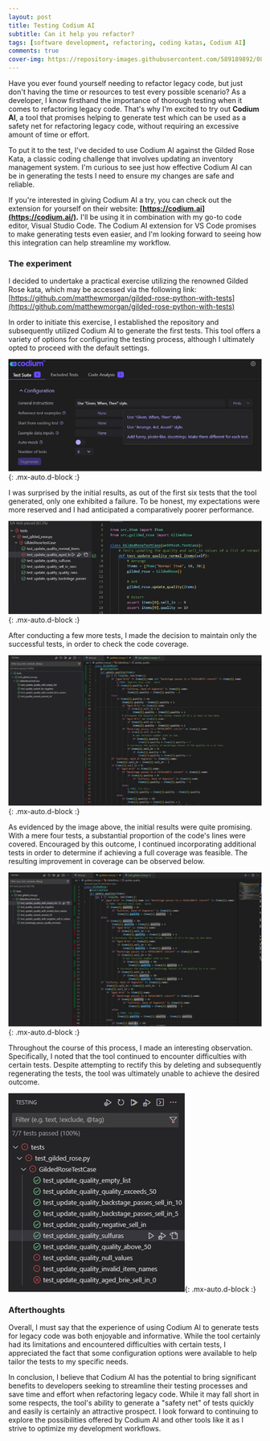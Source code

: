 ```yaml
---
layout: post
title: Testing Codium AI
subtitle: Can it help you refactor? 
tags: [software development, refactoring, coding katas, Codium AI]
comments: true
cover-img: https://repository-images.githubusercontent.com/589189892/08e23b10-2860-48a5-a5a8-5a31deb68f5a
---
```


Have you ever found yourself needing to refactor legacy code, but just don't having the time or resources to test every possible scenario? As a developer, I know firsthand the importance of thorough testing when it comes to refactoring legacy code. That's why I'm excited to try out **Codium AI**, a tool that promises helping to generate test which can be used as a safety net for refactoring legacy code, without requiring an excessive amount of time or effort.

To put it to the test, I've decided to use Codium AI against the Gilded Rose Kata, a classic coding challenge that involves updating an inventory management system. I'm curious to see just how effective Codium AI can be in generating the tests I need to ensure my changes are safe and reliable.

If you're interested in giving Codium AI a try, you can check out the extension for yourself on their website: **[https://codium.ai](https://codium.ai/).** I'll be using it in combination with my go-to code editor, Visual Studio Code. The Codium AI extension for VS Code promises to make generating tests even easier, and I'm looking forward to seeing how this integration can help streamline my workflow.

### The experiment

I decided to undertake a practical exercise utilizing the renowned Gilded Rose kata, which may be accessed via the following link: [https://github.com/matthewmorgan/gilded-rose-python-with-tests](https://github.com/matthewmorgan/gilded-rose-python-with-tests) 

In order to initiate this exercise, I established the repository and subsequently utilized Codium AI to generate the first tests. This tool offers a variety of options for configuring the testing process, although I ultimately opted to proceed with the default settings.

![1](/assets/img/codium_ai/c1.JPG){: .mx-auto.d-block :}

I was surprised by the initial results, as out of the first six tests that the tool generated, only one exhibited a failure. To be honest, my expectations were more reserved and I had anticipated a comparatively poorer performance.

![2](/assets/img/codium_ai/c2.JPG){: .mx-auto.d-block :}

After conducting a few more tests, I made the decision to maintain only the successful tests, in order to check the code coverage.

![3](/assets/img/codium_ai/c3.JPG){: .mx-auto.d-block :}

As evidenced by the image above, the initial results were quite promising. With a mere four tests, a substantial proportion of the code's lines were covered. Encouraged by this outcome, I continued incorporating additional tests in order to determine if achieving a full coverage was feasible. The resulting improvement in coverage can be observed below.

![4](/assets/img/codium_ai/c4.JPG){: .mx-auto.d-block :}

Throughout the course of this process, I made an interesting observation. Specifically, I noted that the tool continued to encounter difficulties with certain tests. Despite attempting to rectify this by deleting and subsequently regenerating the tests, the tool was ultimately unable to achieve the desired outcome. 

![5](/assets/img/codium_ai/c5.JPG){: .mx-auto.d-block :}


### Afterthoughts 

Overall, I must say that the experience of using Codium AI to generate tests for legacy code was both enjoyable and informative. While the tool certainly had its limitations and encountered difficulties with certain tests, I appreciated the fact that some configuration options were available to help tailor the tests to my specific needs.

In conclusion, I believe that Codium AI has the potential to bring significant benefits to developers seeking to streamline their testing processes and save time and effort when refactoring legacy code. While it may fall short in some respects, the tool's ability to generate a "safety net" of tests quickly and easily is certainly an attractive prospect. I look forward to continuing to explore the possibilities offered by Codium AI and other tools like it as I strive to optimize my development workflows.